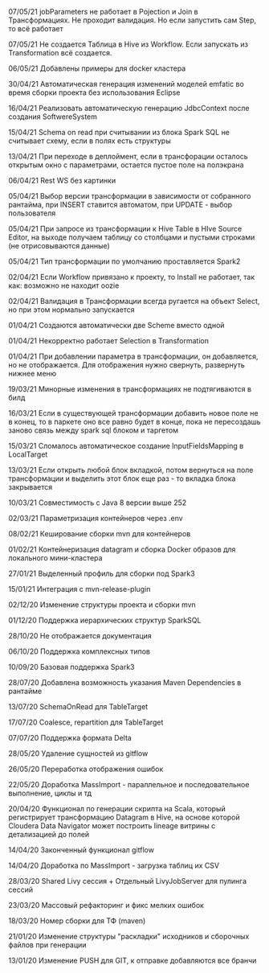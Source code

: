 07/05/21 jobParameters не работает в Pojection и Join в Трансформациях. Не проходит валидация. Но если запустить сам Step, то всё работает

07/05/21 Не создается Таблица в Hive из Workflow. Если запускать из Transformation всё создается.

06/05/21 Добавлены примеры для docker кластера

30/04/21 Автоматическая генерация изменений моделей emfatic во время сборки проекта без использования Eclipse

16/04/21 Реализовать автоматическую генерацию JdbcContext после создания SoftwereSystem

15/04/21 Schema on read при считывании из блока Spark SQL не считывает схему, если в полях есть структуры

13/04/21 При переходе в деплоймент, если в трансфорации осталось открытым окно с параметрами, остается пустое поле на полэкрана

06/04/21 Rest WS без картинки

05/04/21 Выбор версии трансформации в зависимости от собранного рантайма, при INSERT ставится автоматом, при UPDATE - выбор пользователя

05/04/21 При запросе из трансформации к Hive Table в HIve Source Editor, на выходе получаем таблицу со столбцами и пустыми строками (не отрисовываются данные)

05/04/21 Тип трансформации по умолчанию проставляется Spark2

02/04/21 Если Workflow привязано к проекту, то Install не работает, так как: возможно не находит oozie

02/04/21 Валидация в Трансформации всегда ругается на объект Select, но при этом нормально запускается

01/04/21 Создаются автоматически две Scheme вместо одной

01/04/21 Некорректно работает Selection в Transformation 

01/04/21 При добавлении параметра в трансформации, он добавляется, но не отображается. Для отображения нужно свернуть, развернуть нижнее меню

19/03/21 Минорные изменения в трансформациях не подтягиваются в билд

16/03/21 Если в существующей трансформации добавить новое поле не в конец, то в паркете оно все равно будет в конце, пока не пересоздашь заново связь между spark sql блоком и таргетом

15/03/21 Сломалось автоматическое создание InputFieldsMapping в LocalTarget

13/03/21 Если открыть любой блок вкладкой, потом вернуться на поле трансформации и выделить этот блок еще раз - то вкладка блока закрывается

10/03/21 Совместимость с Java 8 версии выше 252

02/03/21 Параметризация контейнеров через .env 

08/02/21 Кеширование сборки mvn для контейнеров

01/02/21 Контейнеризация datagram и сборка Docker образов для локального мини-кластера

27/01/21 Выделенный профиль для сборки под Spark3

15/01/21 Интеграция с mvn-release-plugin

02/12/20 Изменение структуры проекта и сборки mvn

01/12/20 Поддержка иерархических структур SparkSQL

28/10/20 Не отображается документация

06/10/20 Поддержка комплексных типов

10/09/20 Базовая поддержка Spark3

28/07/20 Добавлена возможность указания Maven Dependencies в рантайме

13/07/20 SchemaOnRead для TableTarget

17/07/20 Coalesce, repartition для TableTarget

07/07/20 Поддержка формата Delta 

28/05/20 Удаление сущностей из gitflow

26/05/20 Переработка отображения ошибок

22/05/20 Доработка MassImport - параллельное и последовательное выполнение, циклы и тд

20/04/20 Функционал по генерации скрипта на Scala, который регистрирует трансформацию Datagram в Hive, на основе которой Cloudera Data Navigator может построить lineage витрины с детализацией до полей

14/04/20 Законченный функционал gitflow

14/04/20 Доработка по MassImport - загрузка таблиц их CSV

28/03/20 Shared Livy сессия + Отдельный LivyJobServer для пулинга сессий

23/03/20 Массовый рефакторинг и фикс мелких ошибок

18/03/20 Номер сборки для ТФ (maven)

21/01/20 Изменение структуры "раскладки" исходников и сборочных файлов при генерации

13/01/20 Изменение PUSH для GIT, к отправке добавляются все бранчи

